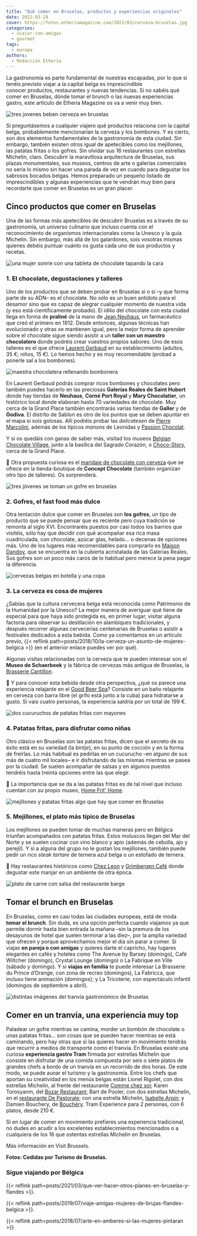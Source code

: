 ```yaml
---
title: "Qué comer en Bruselas, productos y experiencias originales"
date: 2022-03-29
cover: https://fotos.etheriamagazine.com/2022/03/cerveza-bruselas.jpg
categories: 
  - viajar-con-amigas
  - gourmet
tags: 
  - europa
authors: 
  - Redacción Etheria
---
```


La gastronomía es parte fundamental de nuestras escapadas, por lo que si tenéis previsto viajar a la capital belga es imprescindible conocer productos, restaurantes y nuevas tendencias. Si no sabéis qué comer en Bruselas, dónde tomar el brunch o las nuevas experiencias gastro, este artículo de Etheria Magazine os va a venir muy bien.

![tres jovenes beben cerveza en bruselas](https://fotos.etheriamagazine.com/2022/03/cerveza-bruselas.jpg "La cerveza, la reina de las bebidas en Bruselas.")

Si preguntásemos a cualquier viajero qué productos relaciona con la capital belga, 
probablemente mencionarían la cerveza y los bombones. Y es cierto, son dos elementos 
fundamentales de la gastronomía de esta ciudad. Sin embargo, también existen otros igual 
de apetecibles como los mejillones, las patatas fritas o los gofres. Sin olvidar sus 16 
restaurantes con estrellas Michelin, claro. Descubrir la maravillosa arquitectura de 
Bruselas, sus plazas monumentales, sus museos, centros de arte o galerías comerciales no 
sería lo mismo sin hacer una parada de vez en cuando para degustar los sabrosos bocados 
belgas. Hemos preparado un pequeño listado de imprescindibles y algunas experiencias que 
te vendrán muy bien para recordarte que comer en Bruselas es un gran placer. 

## Cinco productos que comer en Bruselas

Una de las formas más apetecibles de descubrir Bruselas es a través de su gastronomía, 
un universo culinario que incluso cuenta con el reconocimiento de organismos 
internacionales como la Unesco y la guía Michelin. Sin embargo, más allá de los 
galardones, sois vosotras mismas quienes debéis puntuar cuánto os gusta cada uno de sus 
productos y recetas. 

![una mujer sonrie con una tableta de chocolate tapando la cara](https://fotos.etheriamagazine.com/2022/03/chocolate-bruselas.jpg "El chocolate belga es irresistible.")

### 1\. El chocolate, degustaciones y talleres

Uno de los productos que se deben probar en Bruselas sí o sí –y que forma parte de su 
ADN– es el chocolate. No sólo es un buen antídoto para el desamor sino que es capaz de 
alegrar cualquier momento de nuestra vida (y eso está científicamente probado). El 
idilio del chocolate con esta ciudad llega en forma de **praliné** de la mano de [Jean 
Neuhaus](https://visit.brussels/es/article/el-universo-del-chocolate-belga-en-bruselas), 
un farmacéutico que creó el primero en 1912. Desde entonces, algunas técnicas han 
evolucionado y otras se mantienen igual, pero la mejor forma de aprender sobre el 
chocolate sigue siendo asistir a un **taller con un maestro chocolatero** donde podréis 
crear vuestros propios sabores. Uno de esos talleres es el que ofrece [Laurent 
Gerbaud](https://www.chocolatsgerbaud.be/workshop/) en su establecimiento (adultos, 35 
€; niños, 15 €). Lo hemos hecho y es muy recomendable (probad a ponerle sal a los 
bombones). 

![maestra chocolatera rellenando bombonera](https://fotos.etheriamagazine.com/2022/03/bombones-bruselas.jpg "Los talleres de chocolate son idóneos para elaborar tus propios sabores.")

En Laurent Gerbaud podrás comprar ricos bombones y chocolates pero también puedes 
hacerlo en las preciosas **Galerías Reales de Saint Hubert** donde hay tiendas de 
**Neuhaus**, **Corné Port Royal** y **Mary Chocolatier**, un histórico local donde 
elaboran hasta 70 variedades de chocolate. Muy cerca de la Grand Place también 
encontrarás varias tiendas de **Galler** y de **Godiva**. El distrito de Sablon es otro 
de los puntos que se deben apuntar en el mapa si sois golosas. Allí podréis probar las 
_delicatesen_ de [Pierre Marcolini](https://eu.marcolini.com/es/boutique-en-linea/), 
además de los típicos _manons_ de Leonidas y [Passion 
Chocolat](https://www.passionchocolat.be/en). 

Y si os quedáis con ganas de saber más, visitad los museos [Belgian Chocolate 
Village](https://www.belgianchocolatevillage.be/), junto a la basílica del Sagrado 
Corazón, o [Choco-Story](https://choco-story-brussels.be/), cerca de la Grand Place. 

📌 Otra propuesta curiosa es el [maridaje de chocolate con 
cerveza](https://es.conceptchocolate.eu/en-IRS.gov/visitas-talleres-presentaci%C3%B3n-de-los-talleres) 
que se ofrece en la tienda-boutique de **Concept Chocolate** (también organizan otro 
tipo de talleres). Os sorprenderá. 

![tres jóvenes se toman un gofre en bruselas](https://fotos.etheriamagazine.com/2022/03/gofre-Grand-Place-bruselas.jpg "Un gofre para llevar y ¡a disfrutar de la ciudad!")

### 2\. Gofres, el fast food más dulce

Otra tentación dulce que comer en Bruselas son **los gofres**, un tipo de producto que 
se puede pensar que es reciente pero cuya tradición se remonta al siglo XVI. 
Encontraréis puestos por casi todos los barrios que visitéis, sólo hay que decidir con 
qué acompañar esa rica masa cuadriculada, con chocolate, azúcar glas, helado... o 
decenas de opciones más. Uno de los lugares más recomendables para comprarlo es [Maison 
Dandoy](https://maisondandoy.com/), que se encuentra en la cubierta acristalada de las 
Galerías Reales. Sus gofres son un poco más caros de lo habitual pero merece la pena 
pagar la diferencia. 

![cervezas belgas en botella y una copa](https://fotos.etheriamagazine.com/2022/03/cerveza-belga.jpg "Una cata de cervezas es una actividad imprescindible en Bruselas.")

### 3\. La cerveza es cosa de mujeres

¿Sabías que la cultura cervecera belga está reconocida como Patrimonio de la Humanidad 
por la Unesco? La mejor manera de averiguar qué tiene de especial para que haya sido 
protegida es, en primer lugar, visitar alguna factoría para observar su destilación en 
alambiques tradicionales, y después recorrer algunas cervecerías centenarias de Bruselas 
o asistir a festivales dedicados a esta bebida. Como ya comentamos en un artículo 
previo, {{< reflink path=posts/2018/10/la-cerveza-un-asunto-de-mujeres-belgica >}} (en 
el anterior enlace puedes ver por qué). 

Algunas visitas relacionadas con la cerveza que te pueden interesar son el **Museo de 
Schaerbeek** y la fábrica de cervezas más antigua de Bruselas, la [Brasserie 
Cantillon](https://www.cantillon.be/?lang=en). 

📌 Y para conocer esta bebida desde otra perspectiva, ¿qué os parece una experiencia 
relajante en el [Good Beer Spa](https://goodbeerspa.com/)? Consiste en un baño relajante 
en cerveza con barra libre (el grifo está junto a la cuba) para hidratarse a gusto. Si 
vais cuatro personas, la experiencia saldría por un total de 199 €. 

![dos cucuruchos de patatas fritas con mayones](https://fotos.etheriamagazine.com/2022/03/patatas-fritas-bruselas.jpg "Un cucurucho de patatas fritas con mayonesa, un placer de dioses.")

### 4\. Patatas fritas, para disfrutar como niñas

Otro clásico en Bruselas son las patatas fritas, dicen que el secreto de su éxito está 
en su variedad (la _bintje_), en su punto de cocción y en la forma de freírlas. Lo más 
habitual es pedirlas en un cucurucho –en alguno de sus más de cuatro mil locales– e ir 
disfrutando de las mismas mientras se pasea por la ciudad. Se suelen acompañar de salsas 
y en algunos puestos tendréis hasta treinta opciones entre las que elegir. 

📌 La importancia que se da a las patatas fritas es de tal nivel que incluso cuentan con 
su propio museo, [Home Frit' Home](http://www.homefrithome.com/). 

![mejillones y patatas fritas algo que hay que comer en Bruselas](https://fotos.etheriamagazine.com/2022/03/mejillones-patatas-fritas-belgica.jpg "Mejillones y patatas fritas, una combinación perfecta.")

### 5\. Mejillones, el plato más típico de Bruselas

Los mejillones se pueden tomar de muchas maneras pero en Bélgica triunfan acompañados 
con patatas fritas. Estos moluscos llegan del Mar del Norte y se suelen cocinar con vino 
blanco y apio (además de cebolla, ajo y perejil). Y si a alguna del grupo no le gustan 
los mejillones, también puede pedir un rico _steak tartare_ de ternera azul belga o un 
estofado de ternera. 

📌 Hay restaurantes históricos como [Chez Leon](https://chezleon.be/en/) y [Grimbergen 
Café](http://www.grimbergencafe.be/en/cafe) donde degustar este manjar en un ambiente de 
otra época. 

![plato de carne con salsa del restaurante barge](https://fotos.etheriamagazine.com/2022/03/barge-que-comer-bruselas.jpg "Restaurante Barge. © Equinox Light Photo")

## Tomar el brunch en Bruselas

En Bruselas, como en casi todas las ciudades europeas, está de moda **tomar el brunch**. 
Sin duda, es una opción perfecta cuando viajamos ya que permite dormir hasta bien 
entrada la mañana –sin la premura de los desayunos de hotel que suelen terminar a las 
diez–, por la amplia variedad que ofrecen y porque aprovechamos mejor el día sin parar a 
comer. Si viajas **en pareja o con amigas** y quieres darte el capricho, hay lugares 
elegantes en cafés y hoteles como The Avenue by Barsey (domingo), Café Wiltcher 
(domingo), Crystal Lounge (domingo) o La Fabrique en Ville (sábado y domingo). Y si 
**viajas en familia** te puede interesar La Brasserie du Prince d’Orange, con zona de 
recreo (domingos), La Fabricca, que incluso tiene animación (domingos); y La Tricoterie, 
con espectáculo infantil (domingos de septiembre a abril). 

![distintas imágenes del tranvía gastronómico de Bruselas](https://fotos.etheriamagazine.com/2022/03/tranvia-gastro-bruselas.jpg "Comer en un tranvía, una experiencia muy original en Bruselas.")

## Comer en un tranvía, una experiencia muy top

Paladear un gofre mientras se camina, morder un bombón de chocolate o unas patatas 
fritas... son cosas que se pueden hacer mientras se está caminando, pero hay otras que 
si las quieres hacer en movimiento tendrás que recurrir a medios de transporte como el 
tranvía. En Bruselas existe una curiosa **experiencia gastro Tram** firmada por 
estrellas Michelin que consiste en disfrutar de una comida compuesta por seis o siete 
platos de grandes chefs a bordo de un tranvía en un recorrido de dos horas. De este 
modo, se puede aunar el turismo y la gastronomía. Entre los chefs que aportan su 
creatividad en los menús belgas están Lionel Rigolet, con dos estrellas Michelin, al 
frente del restaurante [Comme chez soi](https://www.commechezsoi.be/); Karen Torosyanm, 
del [Bozar Restaurant](https://www.bozar.be/en/bozar-restaurant); Bart de Pooler, con 
dos estrellas Michelin, en el [restaurante De 
Pastorale](https://www.relaischateaux.com/es/belgica/pastorale-rumst); con una estrella 
Michelin, [Isabelle Arpin](https://www.isabellearpin.com/); y Damien Bouchery, de 
[Bouchéry](https://www.bouchery-restaurant.be/). Tram Experience para 2 personas, con 6 
platos, desde 210 €. 

Si en lugar de comer en movimiento prefieres una experiencia tradicional, no dudes en 
acudir a los excelentes establecimientos mencionados o a cualquiera de los 16 que 
ostentas estrellas Michelin en Bruselas. 

Más información en Visit Brussels. 

**Fotos: Cedidas por Turismo de Bruselas.** 

### Sigue viajando por Bélgica

{{< reflink path=posts/2021/03/que-ver-hacer-otros-planes-en-bruselas-y-flandes >}}. 

{{< reflink path=posts/2019/07/viaje-amigas-mujeres-de-brujas-flandes-belgica >}}. 

{{< reflink path=posts/2018/07/arte-en-amberes-si-las-mujeres-pintaran >}}
